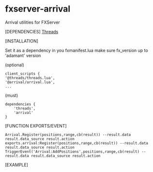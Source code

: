 # fxserver-arrival
Arrival utilities for FXServer


[DEPENDENCIES]
[Threads](https://forum.cfx.re/t/lib-threads-good-for-loops/2089076)



[INSTALLATION] 

Set it as a dependency in you fxmanifest.lua
make sure fx_version up to 'adamant' version

(optional)
``` 
client_scripts {
'@threads/threads.lua',
'@arrival/arrival.lua',
...
```

(must)
``` 
dependencies {
    'threads',
    'arrival'
}
```

[FUNCTION EXPORTS/EVENT]
```
Arrival.Register(positions,range,cb(result)) --result.data result.data_source result.action 
exports.arrival:Register(positions,range,cb(result)) --result.data result.data_source result.action 
TriggerEvent('Arrival:AddPositions',positions,range,cb(result) --result.data result.data_source result.action 

```

[EXAMPLE]

```

```

